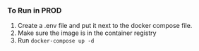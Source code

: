 ### To Run in PROD

1. Create a .env file and put it next to the docker compose file. 
2. Make sure the image is in the container registry
3. Run ```docker-compose up -d```
